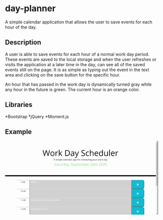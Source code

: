 # day-planner
A simple calendar application that allows the user to save events for each hour of the day.

## Description
A user is able to save events for each hour of a normal work day period. These events are saved to the local storage and when the user refreshes or visits the application at a later time in the day, can see all of the saved events still on the page. It is as simple as typing out the event in the text area and clicking on the save button for the specific hour.

An hour that has passed in the work day is dynamically turned gray while any hour in the future is green. The current hour is an orange color.


## Libraries
*Bootstrap
*jQuery
*Moment.js


## Example
![day-planner example](day-planner-gif.gif)
